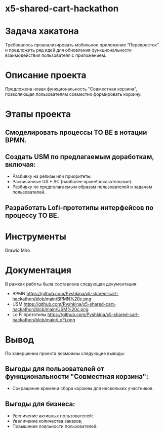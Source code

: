 # x5-shared-cart-hackathon

# Задача хакатона 
Требовалось проанализировать мобильное приложение “Перекресток” и предложить ряд идей для обновления функциональности взаимодействия пользователя с приложением. 

# Описание проекта
Предложена новая функциональность "Совместная корзина", позволяющая пользователям совместно формировать корзину.

# Этапы проекта
## Смоделировать процессы TO BE в нотации BPMN.
## Создать USM по предлагаемым доработкам, включая:
- Разбивку на релизы или приоритеты.
- Расписанные US + AC (наиболее яркие\показательные).
- Разбивку по предполагаемым образам пользователей и задачам пользователей.
## Разработать Lofi-прототипы интерфейсов по процессу TO BE.

# Инструменты
Drawio
Miro

# Документация
В рамках работы была составлена следующая документация
- BPMN https://github.com/Pyshkina/x5-shared-cart-hackathon/blob/main/BPMN%20c.png
- USM https://github.com/Pyshkina/x5-shared-cart-hackathon/blob/main/USM%20c.png
- Lo Fi прототипы https://github.com/Pyshkina/x5-shared-cart-hackathon/blob/main/LoFi.png
# Вывод
По завершении проекта возможны следующие выводы:
## Выгоды для пользователей от функциональности "Совместная корзина": 
- Cокращение времени сбора корзины для нескольких участников.  
## Выгоды для бизнеса: 
- Увеличение активных пользователей;
- Увеличение количества заказов;
- Повышение лояльности пользователей.
